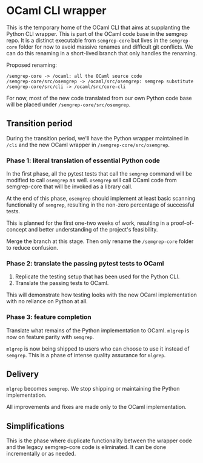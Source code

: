 # OCaml CLI wrapper

This is the temporary home of the OCaml CLI that aims at supplanting
the Python CLI wrapper. This is part of the OCaml code base in the
semgrep repo. It is a distinct executable from `semgrep-core` but lives
in the `semgrep-core` folder for now to avoid massive renames and
difficult git conflicts. We can do this renaming in a short-lived
branch that only handles the renaming.

Proposed renaming:

```
/semgrep-core -> /ocaml: all the OCaml source code
/semgrep-core/src/osemgrep -> /ocaml/src/osemgrep: semgrep substitute
/semgrep-core/src/cli -> /ocaml/src/core-cli
```

For now, most of the new code translated from our own Python code base
will be placed under `/semgrep-core/src/osemgrep`.

## Transition period

During the transition period, we'll have the Python wrapper maintained
in `/cli` and the new OCaml wrapper in `/semgrep-core/src/osemgrep`.

### Phase 1: literal translation of essential Python code

In the first phase, all the pytest tests that call the `semgrep`
command will be modified to call `osemgrep` as well. `osemgrep` will
call OCaml code from semgrep-core that will be invoked as a library
call.

At the end of this phase, `osemgrep` should implement at least basic
scanning functionality of `semgrep`, resulting in the non-zero
percentage of successful tests.

This is planned for the first one-two weeks of work, resulting in a
proof-of-concept and better understanding of the project's
feasibility.

Merge the branch at this stage. Then only rename the `/semgrep-core`
folder to reduce confusion.

### Phase 2: translate the passing pytest tests to OCaml

1. Replicate the testing setup that has been used for the
   Python CLI.
2. Translate the passing tests to OCaml.

This will demonstrate how testing looks with the new OCaml
implementation with no reliance on Python at all.

### Phase 3: feature completion

Translate what remains of the Python implementation to
OCaml. `mlgrep` is now on feature parity with `semgrep`.

`mlgrep` is now being shipped to users who can choose to use it
instead of `semgrep`. This is a phase of intense quality assurance for
`mlgrep`.

## Delivery

`mlgrep` becomes `semgrep`. We stop shipping or maintaining the Python
implementation.

All improvements and fixes are made only to the OCaml implementation.

## Simplifications

This is the phase where duplicate functionality between the wrapper
code and the legacy semgrep-core code is eliminated. It can be done
incrementally or as needed.
